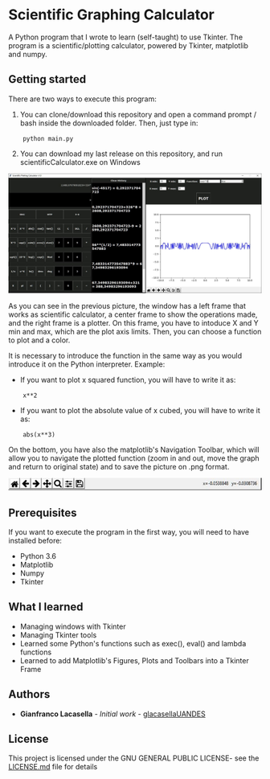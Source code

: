 # Scientific Graphing Calculator

A Python program that I wrote to learn (self-taught) to use Tkinter. The program is a scientific/plotting calculator, powered by
Tkinter, matplotlib and numpy.

## Getting started

There are two ways to execute this program:

1. You can clone/download this repository and open a command prompt / bash inside the downloaded folder. Then, just type in:
```
	python main.py
```

2. You can download my last release on this repository, and run scientificCalculator.exe on Windows

![Screenshot](/img/7.JPG)

As you can see in the previous picture, the window has a left frame that works as scientific calculator, a center frame to show
the operations made, and the right frame is a plotter. On this frame, you have to intoduce X and Y min and max, which are the plot axis limits. Then, you can choose a function to plot and a color. 

It is necessary to introduce the function in the same way as you would introduce it on the Python interpreter.
Example:

* If you want to plot x squared function, you will have to write it as:
```
	x**2
```

* If you want to plot the absolute value of x cubed, you will have to write it as:
```
	abs(x**3)
```

On the bottom, you have also the matplotlib's Navigation Toolbar, which will allow you to navigate the plotted function (zoom in and out, move the graph and return to original state) and to save the picture on .png format.

![Screenshot](/img/4.JPG)

## Prerequisites

If you want to execute the program in the first way, you will need to have installed before:
* Python 3.6
* Matplotlib
* Numpy
* Tkinter

## What I learned

* Managing windows with Tkinter
* Managing Tkinter tools
* Learned some Python's functions such as exec(), eval() and lambda functions
* Learned to add Matplotlib's Figures, Plots and Toolbars into a Tkinter Frame

## Authors

* **Gianfranco Lacasella** - *Initial work* - [glacasellaUANDES](https://github.com/glacasellaUANDES)

## License

This project is licensed under the GNU GENERAL PUBLIC LICENSE- see the [LICENSE.md](LICENSE.md) file for details